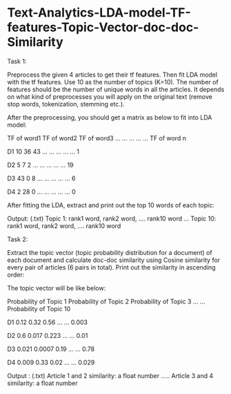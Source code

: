 # Text-Analytics-LDA-model-TF-features-Topic-Vector-doc-doc-Similarity

Task 1:

Preprocess the given 4 articles to get their tf features. Then fit LDA model with the tf features. Use 10 as the number of topics (K=10). The number of features should be the number of unique words in all the articles. It depends on what kind of preprocesses you will apply on the original text (remove stop words, tokenization, stemming etc.). 

After the preprocessing, you should get a matrix as below to fit into LDA model:

TF of word1	TF of word2	TF of word3	…	…	…	…	…	TF of word n

D1	10	36	43	…	…	…	…	…	1

D2	5	7	2	…	…	…	…	…	19

D3	43	0	8	…	…	…	…	…	6

D4	2	28	0	…	…	…	…	…	0

After fitting the LDA, extract and print out the top 10 words of each topic:


Output: (.txt)
Topic 1:   rank1 word, rank2 word, …. rank10 word
…
Topic 10: rank1 word, rank2 word, …. rank10 word


Task 2:

Extract the topic vector (topic probability distribution for a document) of each document and calculate doc-doc similarity using Cosine similarity for every pair of articles (6 pairs in total). Print out the similarity in ascending order:

The topic vector will be like below:

Probability of Topic 1	Probability of Topic 2	Probability of Topic 3	…	…	Probability of Topic 10

D1	0.12	0.32	0.56	…	…	0.003

D2	0.6	0.017	0.223	…	…	0.01

D3	0.021	0.0007	0.19	…	…	0.78

D4	0.009	0.33	0.02	…	…	0.029


Output : (.txt)
Article 1 and 2 similarity:  a float number
…..
Article 3 and 4 similarity:   a float number
